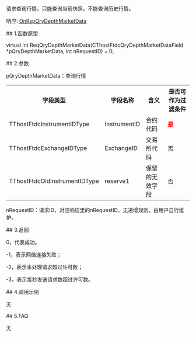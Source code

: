 <p>请求查询行情，只能查询当前快照，不能查询历史行情。</p>
<p>响应: <a href="../../CTHOSTFTDCTRADERAPI/ONRSPQRYDEPTHMARKETDATA/">OnRspQryDepthMarketData</a></p>
<span class="anchor" id="4e055bae-9d05-44d5-b6df-212d9de78497"></span>
## 1.函数原型
<p>virtual int ReqQryDepthMarketData(CThostFtdcQryDepthMarketDataField *pQryDepthMarketData, int nRequestID) = 0;</p>
<span class="anchor" id="c5b56ebf-ec2f-4770-8bd0-3f861b53cec9"></span>
## 2.参数
<p>pQryDepthMarketData：查询行情</p>
<table><tr><th style="TEXT-ALIGN: center;">字段类型</th><th style="TEXT-ALIGN: center;">字段名称</th><th style="TEXT-ALIGN: center;">含义</th><th style="TEXT-ALIGN: center;">是否可作为过滤条件</th></tr><tr><td style="TEXT-ALIGN: left;">TThostFtdcInstrumentIDType</td>
<td style="TEXT-ALIGN: left;">InstrumentID</td>
<td style="TEXT-ALIGN: left;">合约代码</td>
<td style="TEXT-ALIGN: left;"><strong><font color="#FF0000">是</font></strong></td>
</tr>
<tr><td style="TEXT-ALIGN: left;">TThostFtdcExchangeIDType</td>
<td style="TEXT-ALIGN: left;">ExchangeID</td>
<td style="TEXT-ALIGN: left;">交易所代码</td>
<td style="TEXT-ALIGN: left;">否</td>
</tr>
<tr><td style="TEXT-ALIGN: left;">TThostFtdcOldInstrumentIDType</td>
<td style="TEXT-ALIGN: left;">reserve1</td>
<td style="TEXT-ALIGN: left;">保留的无效字段</td>
<td style="TEXT-ALIGN: left;">否</td>
</tr>
</table>
<p>nRequestID：请求ID，对应响应里的nRequestID，无递增规则，由用户自行维护。</p>
<span class="anchor" id="b15f6966-a356-42bb-af2e-8f651f024e0c"></span>
## 3.返回
<p>0，代表成功。</p>
<p>-1，表示网络连接失败；</p>
<p>-2，表示未处理请求超过许可数；</p>
<p>-3，表示每秒发送请求数超过许可数。</p>
<span class="anchor" id="d83054aa-910a-46f8-9c7e-2c8c0a7fc20d"></span>
## 4.调用示例
<p>无</p>
<span class="anchor" id="50183901-3712-4789-9f30-56d9cb65c4c5"></span>
## 5.FAQ
<p>无</p>

